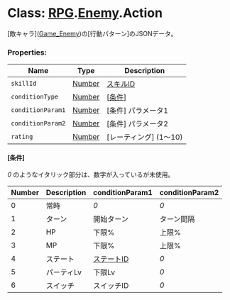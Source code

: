 # Class: [RPG](RPG.md).[Enemy](RPG.Enemy.md).Action
[敵キャラ]\([Game_Enemy](Game_Enemy.md))の[行動パターン]のJSONデータ。


### Properties:

| Name | Type | Description |
| --- | --- | --- |
| `skillId` | [Number](Number.md) | [スキルID](RPG.Skill.md#スキルid) |
| `conditionType` | [Number](Number.md) | [[条件](RPG.Enemy.Action.md#条件)] |
| `conditionParam1` | [Number](Number.md) | [条件] パラメータ1 |
| `conditionParam2` | [Number](Number.md) | [条件] パラメータ2 |
| `rating` | [Number](Number.md) | [レーティング] \(1〜10) |

#### [条件]

*0* のようなイタリック部分は、数字が入っているが未使用。

| Number | Description | conditionParam1 | conditionParam2 |
| --- | --- | --- | --- |
| 0 | 常時 | *0* | *0* |
| 1 | ターン | 開始ターン | ターン間隔 |
| 2 | HP | 下限% | 上限% |
| 3 | MP | 下限% | 上限% |
| 4 | ステート | [ステートID](RPG.State.md#ステートid) | *0* |
| 5 | パーティLv | 下限Lv | *0* |
| 6 | スイッチ | スイッチID | *0* |